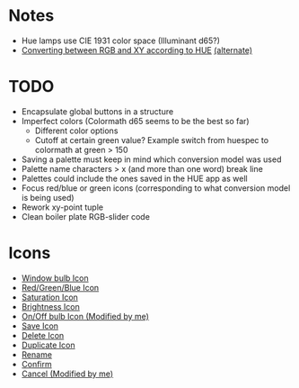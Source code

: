 # Notes
* Hue lamps use CIE 1931 color space (Illuminant d65?)
* [Converting between RGB and XY according to HUE](https://github.com/johnciech/PhilipsHueSDK/blob/master/ApplicationDesignNotes/RGB%20to%20xy%20Color%20conversion.md) [(alternate)](https://github.com/benknight/hue-python-rgb-converter/blob/master/rgbxy/__init__.py)

# TODO
* Encapsulate global buttons in a structure
* Imperfect colors (Colormath d65 seems to be the best so far)
    * Different color options
    * Cutoff at certain green value? Example switch from huespec to colormath at green > 150
* Saving a palette must keep in mind which conversion model was used
* Palette name characters > x (and more than one word) break line
* Palettes could include the ones saved in the HUE app as well
* Focus red/blue or green icons (corresponding to what conversion model is being used)
* Rework xy-point tuple
* Clean boiler plate RGB-slider code


# Icons
* [Window bulb Icon](https://iconarchive.com/show/small-n-flat-icons-by-paomedia/light-bulb-icon.html)
* [Red/Green/Blue Icon](https://icons8.com/icon/FBrumXCNzSiq/c)
* [Saturation Icon](https://www.flaticon.com/free-icon/saturation_7902002?term=saturation&page=1&position=13&origin=tag&related_id=7902002)
* [Brightness Icon](https://www.flaticon.com/free-icon/sun_606795?term=brightness&page=1&position=4&origin=tag&related_id=606795)
* [On/Off bulb Icon (Modified by me)](https://www.flaticon.com/free-icon/lightbulb_3176369)
* [Save Icon](https://www.flaticon.com/free-icon/diskette_2874050?term=save&page=1&position=6&origin=search&related_id=2874050)
* [Delete Icon](https://www.flaticon.com/free-icon/delete_565491?term=delete&page=1&position=11&origin=search&related_id=565491)
* [Duplicate Icon](https://www.flaticon.com/free-icon/copy_5859288?term=duplicate&page=1&position=34&origin=search&related_id=5859288)
* [Rename](https://www.flaticon.com/free-icon/edit_3394447?term=rename&page=1&position=10&origin=search&related_id=3394447)
* [Confirm](https://www.flaticon.com/free-icon/check_9778609?term=confirm&page=1&position=87&origin=search&related_id=9778609)
* [Cancel (Modified by me)](https://www.flaticon.com/free-icon/check_9778609?term=confirm&page=1&position=87&origin=search&related_id=9778609)